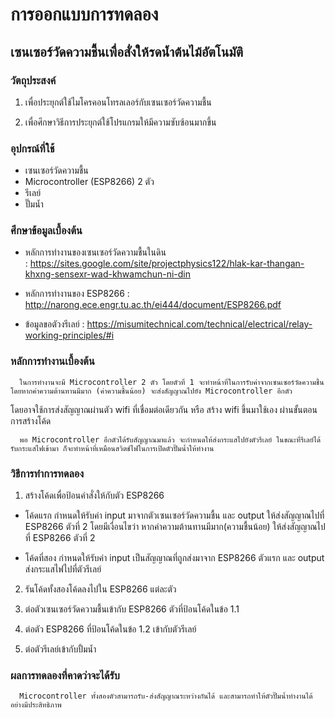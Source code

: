 # การออกแบบการทดลอง

## เซนเซอร์วัดความชื้นเพื่อสั่งให้รดน้ำต้นไม้อัตโนมัติ

### วัตถุประสงค์ 

1.	เพื่อประยุกต์ใช้ไมโครคอนโทรลเลอร์กับเซนเซอร์วัดความชื้น

2.	เพื่อศึกษาวิธีการประยุกต์ใช้โปรแกรมให้มีความซับซ้อนมากขึ้น

### อุปกรณ์ที่ใช้ 

-	เซนเซอร์วัดความชื้น
-	Microcontroller (ESP8266) 2 ตัว
-	รีเลย์
-	ปั๊มน้ำ

### ศึกษาข้อมูลเบื้องต้น 

-	หลักการทำงานของเซนเซอร์วัดความชื้นในดิน  
: https://sites.google.com/site/projectphysics122/hlak-kar-thangan-khxng-sensexr-wad-khwamchun-ni-din

-	หลักการทำงานของ ESP8266
: http://narong.ece.engr.tu.ac.th/ei444/document/ESP8266.pdf

-	ข้อมูลขอตัวงรีเลย์ 
: https://misumitechnical.com/technical/electrical/relay-working-principles/#i

### หลักการทำงานเบื้องต้น

      ในการทำงานจะมี Microcontroller 2 ตัว โดยตัวที่ 1 จะทำหน้าที่ในการรับค่าจากเซนเซอร์วัดความชื้น โดยหากค่าความต้านทานมีมาก (ค่าความชื้นน้อย) จะส่งสัญญาณไปยัง Microcontroller อีกตัว 
โดยอาจใช้การส่งสัญญาณผ่านตัว wifi ที่เชื่อมต่อเดียวกัน หรือ สร้าง wifi ขึ้นมาใช้เอง ผ่านขั้นตอนการสร้างโค้ด 

      พอ Microcontroller อีกตัวได้รับสัญญาณมาแล้ว จะกำหนดให้ส่งกระแสไปยังตัวรีเลย์ ในขณะที่รีเลย์ได้รับกระแสไฟเข้ามา ก็จะทำหน้าที่เหมือนสวิตช์ไฟในการเปิดตัวปั๊มน้ำให้ทำงาน 
      
### วิธีการทำการทดลอง 

1.	สร้างโค้ดเพื่อป้อนคำสั่งให้กับตัว ESP8266 

- โค้ดแรก กำหนดให้รับค่า input มาจากตัวเซนเซอร์วัดความชื้น และ output ให้ส่งสัญญาณไปที่ ESP8266 ตัวที่ 2 
โดยมีเงื่อนไขว่า หากค่าความต้านทานมีมาก(ความชื้นน้อย) ให้ส่งสัญญาณไปที่ ESP8266 ตัวที่ 2 

- โค้ดที่สอง กำหนดให้รับค่า input เป็นสัญญาณที่ถูกส่งมาจาก ESP8266 ตัวแรก และ output ส่งกระแสไฟไปที่ตัวรีเลย์ 

2. รันโค้ดทั้งสองโค้ดลงไปใน ESP8266 แต่ละตัว

3.	ต่อตัวเซนเซอร์วัดความชื้นเข้ากับ ESP8266 ตัวที่ป้อนโค้ดในข้อ 1.1

4.	ต่อตัว ESP8266 ที่ป้อนโค้ดในข้อ 1.2 เข้ากับตัวรีเลย์

5.	ต่อตัวรีเลย์เข้ากับปั้มน้ำ

### ผลการทดลองที่คาดว่าจะได้รับ

      Microcontroller ทั้งสองตัวสามารถรับ-ส่งสัญญาณระหว่างกันได้ และสามารถทำให้ตัวปั๊มน้ำทำงานได้อย่างมีประสิทธิภาพ
